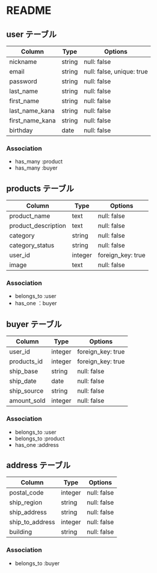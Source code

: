 # README

## user テーブル

| Column          | Type   | Options     |
| --------------  | ------ | ----------- |
| nickname        | string | null: false |
| email           | string | null: false, unique: true |
| password        | string | null: false |
| last_name       | string | null: false |
| first_name      | string | null: false |
| last_name_kana  | string | null: false |
| first_name_kana | string | null: false |
| birthday        | date   | null: false |


### Association

- has_many :product
- has_many :buyer

## products テーブル

| Column              | Type   | Options     |
| --------------------| ------ | ----------- |
| product_name        | text   | null: false |
| product_description | text   | null: false |
| category            | string | null: false |
| category_status     | string | null: false |
| user_id             | integer| foreign_key: true |
| image               | text   | null: false |

### Association

- belongs_to :user
- has_one ：buyer


## buyer テーブル

| Column         | Type    | Options     |
| ---------------| ------  | ----------- |
| user_id        | integer | foreign_key: true |
| products_id    | integer | foreign_key: true |
| ship_base      | string  | null: false |
| ship_date      | date    | null: false |
| ship_source    | string  | null: false |
| amount_sold    | integer | null: false |

### Association

- belongs_to :user
- belongs_to :product
- has_one :address

## address テーブル

| Column           | Type    | Options     |
| ---------------  | ------  | ----------- |
| postal_code      | integer | null: false |
| ship_region      | string  | null: false |
| ship_address     | string  | null: false |
| ship_to_address  | integer | null: false |
| building         | string  | null: false |


### Association

- belongs_to :buyer
